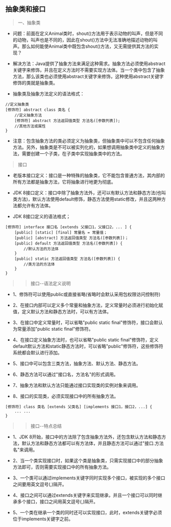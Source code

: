 ## 抽象类和接口
> 一、抽象类
- 问题：前面在定义Animal类时，shout()方法用于表示动物的叫声，但是不同的动物，叫声也是不同的，因此在shout()方法中无法准确地描述动物的叫声。那么如何能使Animal类中既包含shout()方法，又无需提供其方法的实现？

- 解决方法：Java提供了抽象方法来满足这种需求。抽象方法必须使用abstract关键字来修饰，并且在定义方法时不需要实现方法体。当一个类中包含了抽象方法，那么该类也必须使用abstract关键字来修饰，这种使用abstract关键字修饰的类就是抽象类。

- 抽象类及抽象方法定义的语法格式：
```
//定义抽象类
[修饰符] abstract class 类名 {
    //定义抽象方法
    [修饰符] abstract 方法返回值类型 方法名([参数列表]);
    //其他方法或属性
}
```

- 注意：包含抽象方法的类必须定义为抽象类，但抽象类中可以不包含任何抽象方法。另外，抽象类是不可以被实列化的，如果想调用抽象类中定义的抽象方法，需要创建一个子类，在子类中实现抽象类中的方法。

>接口
- 老版本接口定义：接口是一种特殊的抽象类，它不能包含普通方法，其内部的所有方法都是抽象方法，它将抽象进行地更为彻底。

- JDK 8接口定义：接口中除了抽象方法外，还可以有默认方法和静态方法(也叫类方法)，默认方法使用default修饰，静态方法使用static修改，并且这两种方法都允许有方法体。

- JDK 8接口定义的语法格式；
```
[修饰符] interface 接口名 [extends 父接口1，父接口2，... ] {
    [public] [static] [final] 常量名 = 常量值；
    [public] [abstract] 方法返回值类型 方法名([参数列表])；
    [public] default 方法返回值类型 方法名([参数列表]) {
        //默认方法的方法体
    }
    [public] static 方法返回值类型 方法名([参数列表]) {
        //类方法的方法体
    }
}
```
>> 接口--语法定义说明
- 1、修饰符可以使用public或直接省略(省略时会默认采用包权限访问控制符)

- 2、在接口内部可以定义多个常量和抽象方法，定义常量时必须进行初始化赋值，定义默认方法和静态方法时，可以有方法体。

- 3、在接口中定义常量时，可以省略"public static final"修饰符，接口会默认为常量添加"public static final"修饰符。

- 4、在接口定义抽象方法时，也可以省略"public static final"修饰符，定义default默认方法和static静态方法时，可以省略"public"修饰符，这些修饰符系统都会默认进行添加。

- 5、接口中可以包含三类方法，抽象方法、默认方法、静态方法。

- 6、静态方法可以通过"接口名，方法名"的形式调用。

- 7、抽象方法和默认方法只能通过接口实现类的实例对象来调用。

- 8、接口的实现类，必须实现接口中的所有抽象方法。
```
[修饰符] class 类名 [extends 父类名] [implements 接口1，接口2，...] {
    ... ...
}
```
>>接口--特点总结
- 1、JDK 8开始，接口中的方法除了包含抽象方法外，还包含默认方法和静态方法，默认方法和静态方法都可以有方法体，并且静态方法可以通过"接口.方法名"来调用。

- 2、当一个类实现接口时，如果这个类是抽象类，只需实现接口中的部分抽象方法即可，否则需要实现接口中的所有抽象方法。

- 3、一个类可以通过implements关键字同时实现多个接口，被实现的多个接口之间要用英文逗号(,)隔开。

- 4、接口之间可以通过extends关键字来实现继承，并且一个接口可以同时继承多个接口，接口之间用英文逗号(,)隔开。

- 5、一个类在继承一个类的同时还可以实现接口，此时，extends关键字必须位于implements关键字之前。
